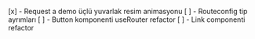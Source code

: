 [x] - Request a demo üçlü yuvarlak resim animasyonu
[ ] - Routeconfig tip ayrımları
[ ] - Button komponenti useRouter refactor
[ ] - Link componenti refactor
